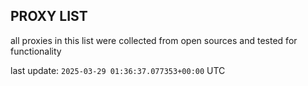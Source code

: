 ## PROXY LIST

all proxies in this list were collected from open sources and tested for functionality

last update: `2025-03-29 01:36:37.077353+00:00` UTC